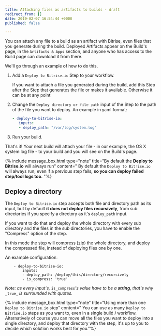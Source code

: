 ```yaml
---
title: Attaching files as artifacts to builds - draft
redirect_from: []
date: 2019-02-07 16:54:44 +0000
published: false

---
```

You can attach any file to a build as an artifact with Bitrise, even files that you generate during the build. Deployed Artifacts appear on the Build's page, in the `Artifacts & Apps` section, and anyone who has access to the Build page can download it from there.

We'll go through an example of how to do this. 

1. Add a `Deploy to Bitrise.io` Step to your workflow. 

   If you want to attach a file you generated during the build, add this Step after the Step that generates the file or makes it available. Otherwise it can be at any point
2. Change the `Deploy directory or file path` input of the Step to the path of the file you want to deploy.
   An example in yaml format:
   ```yaml
   - deploy-to-bitrise-io:
      inputs:
      - deploy_path: "/var/log/system.log"
   ```
3. Run your build.

That's it! Your next build will attach your file - in our example, the OS X system log file - to your build and you will see on the Build's page. 

{% include message_box.html type="note" title="By default the **Deploy to Bitrise.io** will always run" content=" By default the `Deploy to Bitrise.io` will always run, even if a previous step fails, **so you can deploy failed step/tool logs too.** "%}

## Deploy a directory

The `Deploy to Bitrise.io` step accepts both file and directory path as its input, but by default **it does not deploy files recursively**, from sub directories if you specify a directory as it's `deploy_path` input.

If you want to do that and deploy the whole directory with every sub directory and the files in the sub directories, you have to enable the "Compress" option of the step.

In this mode the step will compress (zip) the whole directory, and deploy the compressed file, instead of deploying files one by one.

An example configuration:

        - deploy-to-bitrise-io:
            inputs:
            - deploy_path: /deploy/this/directory/recursively
            - is_compress: 'true'

_Note: as every input's,_ `is_compress`_'s value have to be a **string**, that's why_ `_true_` _is surrounded with quotes._

{% include message_box.html type="note" title="Using more than one `Deploy to Bitrise.io` step" content=" You can use as many `Deploy to Bitrise.io` steps as you want to, even in a single build / workflow. Alternatively of course you can move all the files you want to deploy into a single directory, and deploy that directory with the step, it's up to you to decide which solution works best for you."%}